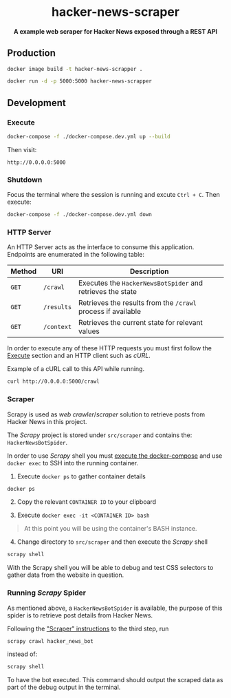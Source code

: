 <div>
  <h1 align="center">hacker-news-scraper</h1>
  <h4 align="center">
    A example web scraper for Hacker News exposed through a REST API
  </h4>
</div>

## Production

```bash
docker image build -t hacker-news-scrapper .
```

```bash
docker run -d -p 5000:5000 hacker-news-scrapper
```

## Development

### Execute

```bash
docker-compose -f ./docker-compose.dev.yml up --build
```

Then visit:

```
http://0.0.0.0:5000
```

### Shutdown

Focus the terminal where the session is running and excute `Ctrl + C`.
Then execute:

```bash
docker-compose -f ./docker-compose.dev.yml down
```

### HTTP Server

An HTTP Server acts as the interface to consume this application.
Endpoints are enumerated in the following table:

Method | URI | Description
--- | --- | ---
`GET` | `/crawl` | Executes the `HackerNewsBotSpider` and retrieves the state
`GET` | `/results` | Retrieves the results from the `/crawl` process if available
`GET` | `/context` | Retrieves the current state for relevant values

In order to execute any of these HTTP requests you must first follow the
[Execute](#execute) section and an HTTP client such as _cURL_.

Example of a cURL call to this API while running.

```bash
curl http://0.0.0.0:5000/crawl
```

### Scraper

Scrapy is used as _web crawler_/_scraper_ solution to retrieve posts from
Hacker News in this project.

The _Scrapy_ project is stored under `src/scraper` and contains the:
`HackerNewsBotSpider`.

In order to use _Scrapy_ shell you must [execute the docker-compose](#execute)
and use `docker exec` to SSH into the running container.

1. Execute `docker ps` to gather container details

```bash
docker ps
```

2. Copy the relevant `CONTAINER ID` to your clipboard

3. Execute `docker exec -it <CONTAINER ID> bash`

> At this point you will be using the container's BASH instance.

4. Change directory to `src/scraper` and then execute the _Scrapy_ shell

```bash
scrapy shell
```

With the Scrapy shell you will be able to debug and test CSS selectors to
gather data from the website in question.

### Running _Scrapy_ Spider

As mentioned above, a `HackerNewsBotSpider` is available, the purpose of this
spider is to retrieve post details from Hacker News.

Following the ["Scraper" instructions](#scraper) to the third step, run

```bash
scrapy crawl hacker_news_bot
```

instead of:

```bash
scrapy shell
```

To have the bot executed. This command should output the scraped data as part of
the debug output in the terminal.
